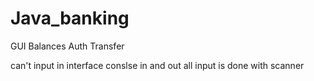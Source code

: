 # Java_banking
GUI
Balances
Auth
Transfer


can't input in interface 
conslse in and out 
all input is done with scanner 
